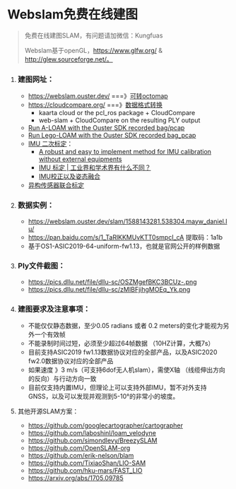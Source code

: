 # **Webslam免费在线建图**

> 免费在线建图SLAM，有问题请加微信：Kungfuas
>
> Webslam基于openGL，https://www.glfw.org/ & http://glew.sourceforge.net/。

1. ### 建图网址：

   -  https://webslam.ouster.dev/   ===》[可转octomap](http://paulbourke.net/dataformats/ply/)
   -  https://cloudcompare.org/  ===》[数据格式转换](https://pcap2bag.lidar.plus)
      - kaarta cloud or the pcl_ros package + CloudCompare
      - web-slam + CloudCompare on the resulting PLY output
   -  [Run A-LOAM with the Ouster SDK recorded bag/pcap](A-LOAM)
   -  [Run Lego-LOAM with the Ouster SDK recorded bag_pcap](https://drive.weixin.qq.com/s?k=AEYARQeBAAYSj0n9cK)
   -  [IMU 二次标定](https://github.com/shenshikexmu/IMUCalibration-Gesture)：
      -  [A robust and easy to implement method for IMU calibration without external equipments](https://ieeexplore.ieee.org/document/6907297 ) 
      -  [IMU 标定 | 工业界和学术界有什么不同？](https://tianchi.aliyun.com/forum/postDetail?postId=77437)
      -  [IMU校正以及姿态融合](https://blog.csdn.net/shenshikexmu/article/details/80013444)
   -  [异构传感器联合标定](SensorCal)

   

2. ### 数据实例：

   - https://webslam.ouster.dev/slam/1588143281.538304.mayw_daniel.lu/
   - https://pan.baidu.com/s/1_TaRlKKMUvKTT0smpcI_cA  提取码：1a1b 
   - 基于OS1-ASIC2019-64-uniform-fw1.13，也就是官网公开的样例数据

   

3. ### Ply文件截图：

   - https://pics.dllu.net/file/dllu-sc/OSZMgefBKC3BCUz-.png
   - https://pics.dllu.net/file/dllu-sc/zMIBFjihgMOEq_Yk.png

   

4. ### 建图要求及注意事项：

    - 不能仅仅静态数据，至少0.05 radians 或者 0.2 meters的变化才能视为另外一个有效帧
    - 不能录制时间过短，必须至少超过64帧数据 （10HZ计算，大概7s）
    - 目前支持ASIC2019 fw1.13数据协议对应的全部产品，以及ASIC2020 fw2.0数据协议对应的全部产品
    - 如果速度 》3 m/s（可支持6dof无人机slam），需使X轴 （线缆伸出方向的反向）与行动方向一致
    - 目前仅支持内置IMU，但理论上可以支持外部IMU，暂不对外支持GNSS，以及可以发现并观测到5-10°的非常小的坡度。
    
5. 其他开源SLAM方案：

    - https://github.com/googlecartographer/cartographer
    - https://github.com/laboshinl/loam_velodyne
    - https://github.com/simondlevy/BreezySLAM
    - https://github.com/OpenSLAM-org
    - https://github.com/erik-nelson/blam
    - https://github.com/TixiaoShan/LIO-SAM
    - https://github.com/hku-mars/FAST_LIO
    - https://arxiv.org/abs/1705.09785


